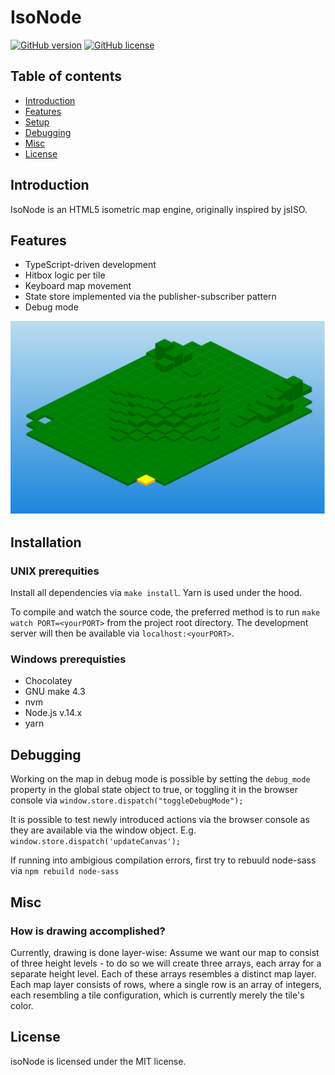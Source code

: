 # IsoNode

[![GitHub version](https://img.shields.io/github/manifest-json/v/gnzg/isonode/master)](/github/manifest-json/v/https://github.com/gnzg/isoNode)
[![GitHub license](https://img.shields.io/github/license/gnzg/isonode)](https://github.com/gnzg/isoNode/blob/master/LICENSE)

## Table of contents
* [Introduction](#introduction)
* [Features](#features)
* [Setup](#setup)
* [Debugging](#debugging)
* [Misc](#misc)
* [License](#license)

## Introduction
IsoNode is an HTML5 isometric map engine, originally inspired by jsISO.

## Features
* TypeScript-driven development
* Hitbox logic per tile
* Keyboard map movement
* State store implemented via the publisher-subscriber pattern
* Debug mode

![isoNode](https://github.com/gnzg/isoNode/blob/master/example.png?raw=true)

## Installation
### UNIX prerequities
Install all dependencies via `make install`. Yarn is used under the hood.

To compile and watch the source code, the preferred method is to run `make watch PORT=<yourPORT>` from the project root directory. The development server will then be available via `localhost:<yourPORT>`.

### Windows prerequisties
- Chocolatey
- GNU make 4.3
- nvm
- Node.js v.14.x
- yarn

## Debugging
Working on the map in debug mode is possible by setting the `debug_mode` property in the global state object to true, or toggling it in the browser console via `window.store.dispatch("toggleDebugMode");`

It is possible to test newly introduced actions via the browser console as they are available via the window object. E.g. `window.store.dispatch('updateCanvas');`

If running into ambigious compilation errors, first try to rebuuld node-sass via `npm rebuild node-sass`

## Misc 
### How is drawing accomplished?
Currently, drawing is done layer-wise: Assume we want our map to consist of three height levels - to do so we will create three arrays, each array for a separate height level. Each of these arrays resembles a distinct map layer. Each map layer consists of rows, where a single row is an array of integers, each resembling a tile configuration, which is currently merely the tile's color.

## License

isoNode is licensed under the MIT license.
